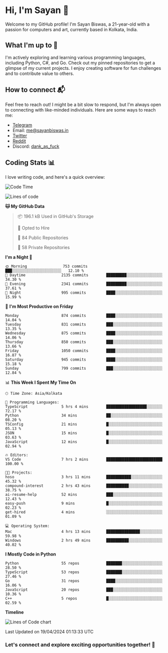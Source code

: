 # Hi, I'm Sayan 👋

Welcome to my GitHub profile! I'm Sayan Biswas, a 21-year-old with a passion for computers and art, currently based in Kolkata, India.

## What I'm up to 🚀

I'm actively exploring and learning various programming languages, including Python, C#, and Go. Check out my pinned repositories to get a glimpse of my current projects. I enjoy creating software for fun challenges and to contribute value to others.

## How to connect 📬

Feel free to reach out! I might be a bit slow to respond, but I'm always open to connecting with like-minded individuals. Here are some ways to reach me:

- [Telegram](https://t.me/dank_as_fuck)
- Email: [me@sayanbiswas.in](mailto:me@sayanbiswas.in)
- [Twitter](https://twitter.com/TheDankDel)
- [Reddit](https://www.reddit.com/user/dank_as_fuck_/)
- Discord: [dank_as_fuck](https://discordapp.com/users/506536929152466945)

## Coding Stats 📊

I love writing code, and here's a quick overview:

<!--START_SECTION:waka-->
![Code Time](http://img.shields.io/badge/Code%20Time-1%2C590%20hrs%2027%20mins-blue)

![Lines of code](https://img.shields.io/badge/From%20Hello%20World%20I%27ve%20Written-5.7%20million%20lines%20of%20code-blue)

**🐱 My GitHub Data** 

> 📦 196.1 kB Used in GitHub's Storage 
 > 
> 💼 Opted to Hire
 > 
> 📜 84 Public Repositories 
 > 
> 🔑 58 Private Repositories 
 > 
**I'm a Night 🦉** 

```text
🌞 Morning                753 commits         ███░░░░░░░░░░░░░░░░░░░░░░   12.10 % 
🌆 Daytime                2135 commits        █████████░░░░░░░░░░░░░░░░   34.30 % 
🌃 Evening                2341 commits        █████████░░░░░░░░░░░░░░░░   37.61 % 
🌙 Night                  995 commits         ████░░░░░░░░░░░░░░░░░░░░░   15.99 % 
```
📅 **I'm Most Productive on Friday** 

```text
Monday                   874 commits         ████░░░░░░░░░░░░░░░░░░░░░   14.04 % 
Tuesday                  831 commits         ███░░░░░░░░░░░░░░░░░░░░░░   13.35 % 
Wednesday                875 commits         ████░░░░░░░░░░░░░░░░░░░░░   14.06 % 
Thursday                 850 commits         ███░░░░░░░░░░░░░░░░░░░░░░   13.66 % 
Friday                   1050 commits        ████░░░░░░░░░░░░░░░░░░░░░   16.87 % 
Saturday                 945 commits         ████░░░░░░░░░░░░░░░░░░░░░   15.18 % 
Sunday                   799 commits         ███░░░░░░░░░░░░░░░░░░░░░░   12.84 % 
```


📊 **This Week I Spent My Time On** 

```text
🕑︎ Time Zone: Asia/Kolkata

💬 Programming Languages: 
TypeScript               5 hrs 4 mins        ██████████████████░░░░░░░   72.17 % 
Python                   34 mins             ██░░░░░░░░░░░░░░░░░░░░░░░   08.20 % 
TSConfig                 21 mins             █░░░░░░░░░░░░░░░░░░░░░░░░   05.13 % 
JSON                     15 mins             █░░░░░░░░░░░░░░░░░░░░░░░░   03.63 % 
JavaScript               12 mins             █░░░░░░░░░░░░░░░░░░░░░░░░   02.94 % 

🔥 Editors: 
VS Code                  7 hrs 2 mins        █████████████████████████   100.00 % 

🐱‍💻 Projects: 
hoso                     3 hrs 11 mins       ███████████░░░░░░░░░░░░░░   45.32 % 
compound-interest        2 hrs 43 mins       ██████████░░░░░░░░░░░░░░░   38.75 % 
ai-resume-help           52 mins             ███░░░░░░░░░░░░░░░░░░░░░░   12.43 % 
easy-push                9 mins              █░░░░░░░░░░░░░░░░░░░░░░░░   02.23 % 
get-hired                4 mins              ░░░░░░░░░░░░░░░░░░░░░░░░░   01.09 % 

💻 Operating System: 
Mac                      4 hrs 13 mins       ███████████████░░░░░░░░░░   59.98 % 
Windows                  2 hrs 49 mins       ██████████░░░░░░░░░░░░░░░   40.02 % 
```

**I Mostly Code in Python** 

```text
Python                   55 repos            ███████░░░░░░░░░░░░░░░░░░   28.50 % 
TypeScript               53 repos            ███████░░░░░░░░░░░░░░░░░░   27.46 % 
Go                       31 repos            ████░░░░░░░░░░░░░░░░░░░░░   16.06 % 
JavaScript               20 repos            ███░░░░░░░░░░░░░░░░░░░░░░   10.36 % 
C++                      5 repos             █░░░░░░░░░░░░░░░░░░░░░░░░   02.59 % 
```



**Timeline**

![Lines of Code chart](https://raw.githubusercontent.com/Dank-del/Dank-del/main/assets/bar_graph.png)


 Last Updated on 19/04/2024 01:13:33 UTC
<!--END_SECTION:waka-->

### Let's connect and explore exciting opportunities together! 🚀

